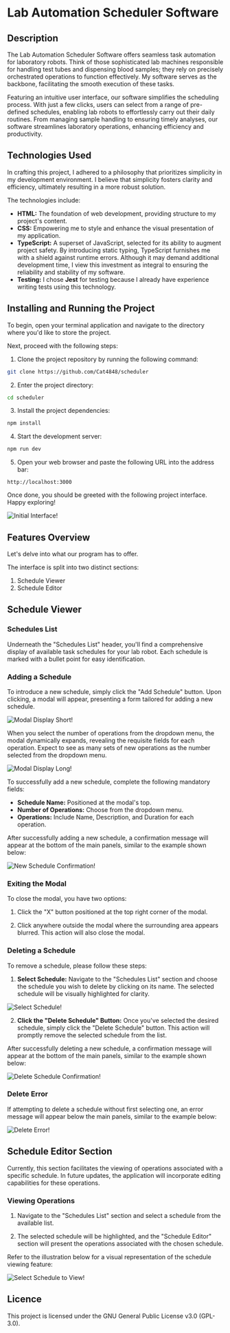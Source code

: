 # Lab Automation Scheduler Software

## Description

The Lab Automation Scheduler Software offers seamless task automation for laboratory robots. Think of those sophisticated lab machines responsible for handling test tubes and dispensing blood samples; they rely on precisely orchestrated operations to function effectively. My software serves as the backbone, facilitating the smooth execution of these tasks.

Featuring an intuitive user interface, our software simplifies the scheduling process. With just a few clicks, users can select from a range of pre-defined schedules, enabling lab robots to effortlessly carry out their daily routines. From managing sample handling to ensuring timely analyses, our software streamlines laboratory operations, enhancing efficiency and productivity.

## Technologies Used

In crafting this project, I adhered to a philosophy that prioritizes simplicity in my development environment. I believe that simplicity fosters clarity and efficiency, ultimately resulting in a more robust solution.

The technologies include:

- **HTML:** The foundation of web development, providing structure to my project's content.
- **CSS:** Empowering me to style and enhance the visual presentation of my application.
- **TypeScript:** A superset of JavaScript, selected for its ability to augment project safety. By introducing static typing, TypeScript furnishes me with a shield against runtime errors. Although it may demand additional development time, I view this investment as integral to ensuring the reliability and stability of my software.
- **Testing:** I chose **Jest** for testing because I already have experience writing tests using this technology.

## Installing and Running the Project

To begin, open your terminal application and navigate to the directory where you'd like to store the project.

Next, proceed with the following steps:

1. Clone the project repository by running the following command:

```bash
git clone https://github.com/Cat4848/scheduler
```

2. Enter the project directory:

```bash
cd scheduler
```

3. Install the project dependencies:

```bash
npm install
```

4. Start the development server:

```bash
npm run dev
```

5. Open your web browser and paste the following URL into the address bar:

```
http://localhost:3000
```

Once done, you should be greeted with the following project interface. Happy exploring!

![Initial Interface!](./src/assets/initial-interface.png)

## Features Overview

Let's delve into what our program has to offer.

The interface is split into two distinct sections:

1. Schedule Viewer
2. Schedule Editor

## Schedule Viewer

### Schedules List

Underneath the "Schedules List" header, you'll find a comprehensive display of available task schedules for your lab robot. Each schedule is marked with a bullet point for easy identification.

### Adding a Schedule

To introduce a new schedule, simply click the "Add Schedule" button. Upon clicking, a modal will appear, presenting a form tailored for adding a new schedule.

![Modal Display Short!](./src/assets/modal-display-short.png)

When you select the number of operations from the dropdown menu, the modal dynamically expands, revealing the requisite fields for each operation. Expect to see as many sets of new operations as the number selected from the dropdown menu.

![Modal Display Long!](./src/assets/modal-display-long.png)

To successfully add a new schedule, complete the following mandatory fields:

- **Schedule Name:** Positioned at the modal's top.
- **Number of Operations:** Choose from the dropdown menu.
- **Operations:** Include Name, Description, and Duration for each operation.

After successfully adding a new schedule, a confirmation message will appear at the bottom of the main panels, similar to the example shown below:

![New Schedule Confirmation!](./src/assets/new-schedule-confirmation.png)

### Exiting the Modal

To close the modal, you have two options:

1. Click the "X" button positioned at the top right corner of the modal.

2. Click anywhere outside the modal where the surrounding area appears blurred. This action will also close the modal.

### Deleting a Schedule

To remove a schedule, please follow these steps:

1. **Select Schedule:** Navigate to the "Schedules List" section and choose the schedule you wish to delete by clicking on its name. The selected schedule will be visually highlighted for clarity.

![Select Schedule!](./src/assets/select-schedule.png)

2. **Click the "Delete Schedule" Button:** Once you've selected the desired schedule, simply click the "Delete Schedule" button. This action will promptly remove the selected schedule from the list.

After successfully deleting a new schedule, a confirmation message will appear at the bottom of the main panels, similar to the example shown below:

![Delete Schedule Confirmation!](./src/assets/delete-schedule-confirmation.png)

### Delete Error

If attempting to delete a schedule without first selecting one, an error message will appear below the main panels, similar to the example below:

![Delete Error!](./src/assets/delete-error.png)

## Schedule Editor Section

Currently, this section facilitates the viewing of operations associated with a specific schedule. In future updates, the application will incorporate editing capabilities for these operations.

### Viewing Operations

1. Navigate to the "Schedules List" section and select a schedule from the available list.

2. The selected schedule will be highlighted, and the "Schedule Editor" section will present the operations associated with the chosen schedule.

Refer to the illustration below for a visual representation of the schedule viewing feature:

![Select Schedule to View!](./src/assets/select-schedule-to-view.png)

## Licence

This project is licensed under the GNU General Public License v3.0 (GPL-3.0).
